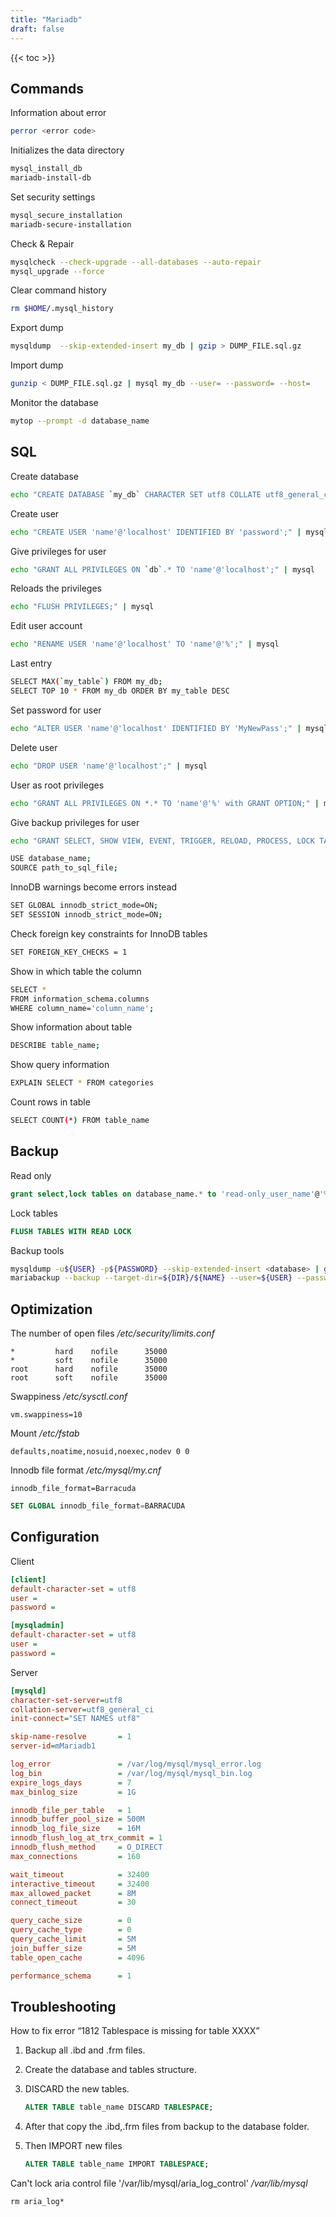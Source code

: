 ```yaml
---
title: "Mariadb"
draft: false
---
```


{{< toc >}}

## Commands

Information about error

```bash
perror <error code>
```

Initializes the data directory

```bash
mysql_install_db
mariadb-install-db
```

Set security settings

```bash
mysql_secure_installation
mariadb-secure-installation
```

Check & Repair

```bash
mysqlcheck --check-upgrade --all-databases --auto-repair
mysql_upgrade --force
```

Clear command history

```bash
rm $HOME/.mysql_history
```

Export dump

```bash
mysqldump  --skip-extended-insert my_db | gzip > DUMP_FILE.sql.gz
```

Import dump

```bash
gunzip < DUMP_FILE.sql.gz | mysql my_db --user= --password= --host=
```

Monitor the database

```bash
mytop --prompt -d database_name
```

## SQL

Create database

```bash
echo "CREATE DATABASE `my_db` CHARACTER SET utf8 COLLATE utf8_general_ci;" | mysql
```

Create user

```bash
echo "CREATE USER 'name'@'localhost' IDENTIFIED BY 'password';" | mysql
```

Give privileges for user

```bash
echo "GRANT ALL PRIVILEGES ON `db`.* TO 'name'@'localhost';" | mysql
```

Reloads the privileges

```bash
echo "FLUSH PRIVILEGES;" | mysql
```

Edit user account

```bash
echo "RENAME USER 'name'@'localhost' TO 'name'@'%';" | mysql
```

Last entry

```bash
SELECT MAX(`my_table`) FROM my_db;
SELECT TOP 10 * FROM my_db ORDER BY my_table DESC
```

Set password for user

```bash
echo "ALTER USER 'name'@'localhost' IDENTIFIED BY 'MyNewPass';" | mysql
```

Delete user

```bash
echo "DROP USER 'name'@'localhost';" | mysql
```

User as root privileges

```bash
echo "GRANT ALL PRIVILEGES ON *.* TO 'name'@'%' with GRANT OPTION;" | mysql
```

Give backup privileges for user

```bash
echo "GRANT SELECT, SHOW VIEW, EVENT, TRIGGER, RELOAD, PROCESS, LOCK TABLES, REPLICATION CLIENT ON *.* TO 'name'@'localhost'" | mysql
```

```bash
USE database_name;
SOURCE path_to_sql_file;
```

InnoDB warnings become errors instead

```bash
SET GLOBAL innodb_strict_mode=ON;
SET SESSION innodb_strict_mode=ON;
```

Check foreign key constraints for InnoDB tables

```bash
SET FOREIGN_KEY_CHECKS = 1
```

Show in which table the column

```bash
SELECT *
FROM information_schema.columns
WHERE column_name='column_name';
```

Show information about table

```bash
DESCRIBE table_name;
```

Show query information

```bash
EXPLAIN SELECT * FROM categories
```

Count rows in table

```bash
SELECT COUNT(*) FROM table_name
```

## Backup

Read only

```sql
grant select,lock tables on database_name.* to 'read-only_user_name'@'%'
```

Lock tables

```sql
FLUSH TABLES WITH READ LOCK
```

Backup tools

```bash
mysqldump -u${USER} -p${PASSWORD} --skip-extended-insert <database> | gzip > ${DIR}/<database>${NAME}.sql.gz
mariabackup --backup --target-dir=${DIR}/${NAME} --user=${USER} --password=${PASSWORD}
```

## Optimization

The number of open files
_/etc/security/limits.conf_

```text
*         hard    nofile      35000
*         soft    nofile      35000
root      hard    nofile      35000
root      soft    nofile      35000
```

Swappiness
_/etc/sysctl.conf_

```text
vm.swappiness=10
```

Mount
_/etc/fstab_

```text
defaults,noatime,nosuid,noexec,nodev 0 0
```

Innodb file format
_/etc/mysql/my.cnf_

```text
innodb_file_format=Barracuda
```

```sql
SET GLOBAL innodb_file_format=BARRACUDA
```

## Configuration

Client

```ini
[client]
default-character-set = utf8
user = 
password = 

[mysqladmin]
default-character-set = utf8
user = 
password = 
```

Server

```ini
[mysqld]
character-set-server=utf8
collation-server=utf8_general_ci
init-connect="SET NAMES utf8"

skip-name-resolve       = 1
server-id=mMariadb1

log_error               = /var/log/mysql/mysql_error.log
log_bin                 = /var/log/mysql/mysql_bin.log
expire_logs_days        = 7
max_binlog_size         = 1G

innodb_file_per_table   = 1
innodb_buffer_pool_size = 500M
innodb_log_file_size    = 16M
innodb_flush_log_at_trx_commit = 1
innodb_flush_method     = O_DIRECT
max_connections         = 160

wait_timeout            = 32400
interactive_timeout     = 32400
max_allowed_packet      = 8M
connect_timeout         = 30

query_cache_size        = 0
query_cache_type        = 0
query_cache_limit       = 5M
join_buffer_size        = 5M
table_open_cache        = 4096

performance_schema      = 1
```

## Troubleshooting

How to fix error “1812 Tablespace is missing for table XXXX”

1. Backup all .ibd and .frm files.
2. Create the database and tables structure.
3. DISCARD the new tables.

    ```sql
    ALTER TABLE table_name DISCARD TABLESPACE;
    ```

4. After that copy the .ibd,.frm files from backup to the database folder.
5. Then IMPORT new files

    ```sql
    ALTER TABLE table_name IMPORT TABLESPACE;
    ```

Can't lock aria control file '/var/lib/mysql/aria_log_control'
_/var/lib/mysql_

```text
rm aria_log*
```
